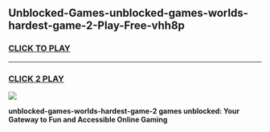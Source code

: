 
## Unblocked-Games-unblocked-games-worlds-hardest-game-2-Play-Free-vhh8p
<h3>
<a href="https://premium76.site?title=unblocked-games-worlds-hardest-game-2&ref=20A">CLICK TO PLAY</a></h3>
<hr>

<h3>
<a href="https://premium76.site?title=unblocked-games-worlds-hardest-game-2&ref=20A">CLICK 2 PLAY</a>
  
</h3>

<a href="https://premium76.site?title=unblocked-games-worlds-hardest-game-2&ref=20A"><img src="https://clearcache.store/games.png"></a>


**unblocked-games-worlds-hardest-game-2 games unblocked: Your Gateway to Fun and Accessible Online Gaming**
